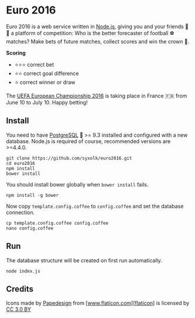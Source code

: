 # Euro 2016

Euro 2016 is a web service written in [Node.js][nodejs],
giving you and your friends :boy: :girl: a platform of competition: Who is the
better forecaster of football :soccer: matches? Make bets of future matches,
collect scores and win the crown :crown:.

**Scoring**
- :star::star::star: correct bet
- :star::star: correct goal difference
- :star: correct winner or draw

The [UEFA European Championship 2016][uefa] is taking place in France :fr:
from June 10 to July 10. Happy betting!

## Install
You need to have [PostgreSQL][postgres] :elephant: >= 9.3 installed and
configured with a new database. Node.js is required of course, recommended
versions are >=4.4.0.

    git clone https://github.com/syxolk/euro2016.git
    cd euro2016
    npm install
    bower install

You should install bower globally when `bower install` fails.

    npm install -g bower

Now copy `template.config.coffee` to `config.coffee` and set the
database connection.

    cp template.config.coffee config.coffee
    nano config.coffee

## Run
The database structure will be created on first run automatically.

    node index.js

## Credits
Icons made by [Papedesign][papedesign] from [www.flaticon.com][flaticon] is
licensed by [CC 3.0 BY][ccby]

[nodejs]: https://nodejs.org/en/
[uefa]: http://www.uefa.com/uefaeuro/
[postgres]: http://www.postgresql.org/
[papedesign]: http://www.flaticon.com/authors/papedesign
[flaticon]: http://www.flaticon.com
[ccby]: http://creativecommons.org/licenses/by/3.0/
